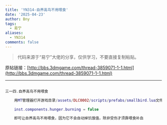 ```yaml
---
title: 'YN314-自养高鸟不用喂食'
date: '2025-04-23'
author: Bny
tags:
  - 易宁
aliases:
  - YN314
comments: false
---
```


> 代码来源于“易宁”大佬的分享，仅供学习，不要直接复制粘贴。

原帖链接：[http://bbs.3dmgame.com/thread-3859071-1-1.html](http://bbs.3dmgame.com/thread-3859071-1-1.html)

---

```lua  

三一四.自养高鸟不用喂食	用MT管理器打开游戏目录/assets/DLC0002/scripts/prefabs/smallbird.lua文件，在inst:AddComponent("hunger")的下一行插入以下内容：	inst.components.hunger.burning = false	即可让自养高鸟不用喂食，因为它不会自动掉饥饿值，除非受伤才须靠喂食补血

```  

